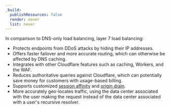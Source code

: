 ```yaml
---
_build:
  publishResources: false
  render: never
  list: never
---
```


In comparison to DNS-only load balancing, layer 7 load balancing:

- Protects endpoints from DDoS attacks by hiding their IP addresses.
- Offers faster failover and more accurate routing, which can otherwise be affected by DNS caching.
- Integrates with other Cloudflare features such as caching, Workers, and the WAF.
- Reduces authoritative queries against Cloudflare, which can potentially save money for customers with usage-based billing.
- Supports customized [session affinity](/load-balancing/understand-basics/session-affinity/) and [origin drain](/load-balancing/understand-basics/session-affinity/#origin-drain).
- More accurately geo-locates traffic, using the data center associated with the user making the request instead of the data center associated with a user's recursive resolver.